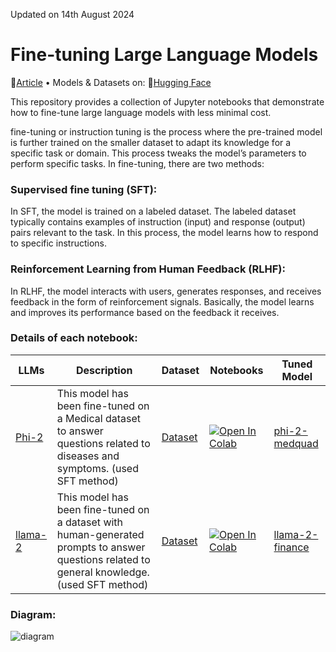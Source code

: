 Updated on 14th August 2024
# Fine-tuning Large Language Models
<p>
📝<a href="https://medium.com/@prasadmahamulkar/fine-tuning-phi-2-a-step-by-step-guide-e672e7f1d009">Article</a> • Models & Datasets on: 🤗<a href="https://huggingface.co/prsdm">Hugging Face</a>
</p>

This repository provides a collection of Jupyter notebooks that demonstrate how to fine-tune large language models with less minimal cost. 

fine-tuning or instruction tuning is the process where the pre-trained model is further trained on the smaller dataset to adapt its knowledge for a specific task or domain. This process tweaks the model’s parameters to perform specific tasks. In fine-tuning, there are two methods:

### Supervised fine tuning (SFT):
In SFT, the model is trained on a labeled dataset. The labeled dataset typically contains examples of instruction (input) and response (output) pairs relevant to the task. In this process, the model learns how to respond to specific instructions.

### Reinforcement Learning from Human Feedback (RLHF): 
In RLHF, the model interacts with users, generates responses, and receives feedback in the form of reinforcement signals. Basically, the model learns and improves its performance based on the feedback it receives.

### Details of each notebook:

| LLMs                      | Description | Dataset | Notebooks | Tuned Model |
|---------------------------|-------------|---------|-----------|-------------|
| [Phi-2](https://huggingface.co/microsoft/phi-2) | This model has been fine-tuned on a Medical dataset to answer questions related to diseases and symptoms. (used SFT method) | [Dataset](https://huggingface.co/datasets/prsdm/MedQuad-phi2-1k) | [![Open In Colab](https://colab.research.google.com/assets/colab-badge.svg)](https://colab.research.google.com/github/prsdm/fine-tuning-llms/blob/main/fine-tuning-phi-2-model.ipynb) | [phi-2-medquad](https://huggingface.co/prsdm/phi-2-medquad) |
| [llama-2](https://huggingface.co/meta-llama/Llama-2-7b-chat-hf) | This model has been fine-tuned on a dataset with human-generated prompts to answer questions related to general knowledge. (used SFT method) | [Dataset](https://huggingface.co/datasets/prsdm/finance-llama2-1k) | [![Open In Colab](https://colab.research.google.com/assets/colab-badge.svg)](https://colab.research.google.com/github/prsdm/fine-tuning-llms/blob/main/fine-tuning-llama-2-model.ipynb) | [llama-2-finance](https://huggingface.co/prsdm/llama-2-finance) |
 

### Diagram:

![diagram](https://github.com/user-attachments/assets/b84531b3-9935-4e2f-bd05-e0f88f95edb6)

